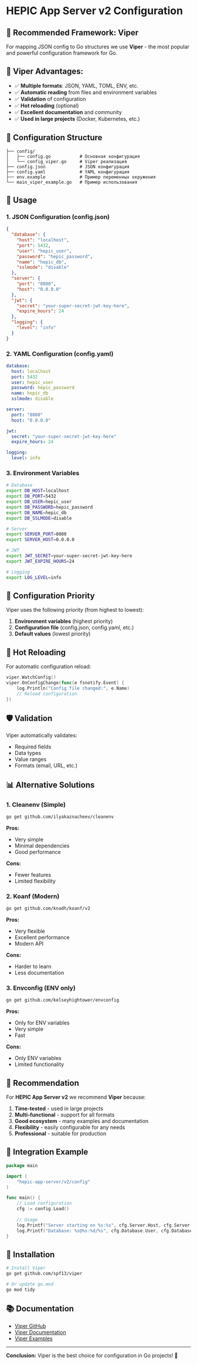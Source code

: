 # HEPIC App Server v2 Configuration

## 🎯 Recommended Framework: **Viper**

For mapping JSON config to Go structures we use **Viper** - the most popular and powerful configuration framework for Go.

## 🚀 Viper Advantages:

- ✅ **Multiple formats**: JSON, YAML, TOML, ENV, etc.
- ✅ **Automatic reading** from files and environment variables
- ✅ **Validation** of configuration
- ✅ **Hot reloading** (optional)
- ✅ **Excellent documentation** and community
- ✅ **Used in large projects** (Docker, Kubernetes, etc.)

## 📁 Configuration Structure

```
├── config/
│   ├── config.go           # Основная конфигурация
│   └── config_viper.go     # Viper реализация
├── config.json             # JSON конфигурация
├── config.yaml             # YAML конфигурация
├── env.example             # Пример переменных окружения
└── main_viper_example.go   # Пример использования
```

## 🔧 Usage

### 1. JSON Configuration (config.json)
```json
{
  "database": {
    "host": "localhost",
    "port": 5432,
    "user": "hepic_user",
    "password": "hepic_password",
    "name": "hepic_db",
    "sslmode": "disable"
  },
  "server": {
    "port": "8080",
    "host": "0.0.0.0"
  },
  "jwt": {
    "secret": "your-super-secret-jwt-key-here",
    "expire_hours": 24
  },
  "logging": {
    "level": "info"
  }
}
```

### 2. YAML Configuration (config.yaml)
```yaml
database:
  host: localhost
  port: 5432
  user: hepic_user
  password: hepic_password
  name: hepic_db
  sslmode: disable

server:
  port: "8080"
  host: "0.0.0.0"

jwt:
  secret: "your-super-secret-jwt-key-here"
  expire_hours: 24

logging:
  level: info
```

### 3. Environment Variables
```bash
# Database
export DB_HOST=localhost
export DB_PORT=5432
export DB_USER=hepic_user
export DB_PASSWORD=hepic_password
export DB_NAME=hepic_db
export DB_SSLMODE=disable

# Server
export SERVER_PORT=8080
export SERVER_HOST=0.0.0.0

# JWT
export JWT_SECRET=your-super-secret-jwt-key-here
export JWT_EXPIRE_HOURS=24

# Logging
export LOG_LEVEL=info
```

## 🎯 Configuration Priority

Viper uses the following priority (from highest to lowest):

1. **Environment variables** (highest priority)
2. **Configuration file** (config.json, config.yaml, etc.)
3. **Default values** (lowest priority)

## 🔄 Hot Reloading

For automatic configuration reload:

```go
viper.WatchConfig()
viper.OnConfigChange(func(e fsnotify.Event) {
    log.Println("Config file changed:", e.Name)
    // Reload configuration
})
```

## 🛡️ Validation

Viper automatically validates:
- Required fields
- Data types
- Value ranges
- Formats (email, URL, etc.)

## 📊 Alternative Solutions

### 1. **Cleanenv** (Simple)
```bash
go get github.com/ilyakaznacheev/cleanenv
```

**Pros:**
- Very simple
- Minimal dependencies
- Good performance

**Cons:**
- Fewer features
- Limited flexibility

### 2. **Koanf** (Modern)
```bash
go get github.com/knadh/koanf/v2
```

**Pros:**
- Very flexible
- Excellent performance
- Modern API

**Cons:**
- Harder to learn
- Less documentation

### 3. **Envconfig** (ENV only)
```bash
go get github.com/kelseyhightower/envconfig
```

**Pros:**
- Only for ENV variables
- Very simple
- Fast

**Cons:**
- Only ENV variables
- Limited functionality

## 🚀 Recommendation

For **HEPIC App Server v2** we recommend **Viper** because:

1. **Time-tested** - used in large projects
2. **Multi-functional** - support for all formats
3. **Good ecosystem** - many examples and documentation
4. **Flexibility** - easily configurable for any needs
5. **Professional** - suitable for production

## 📝 Integration Example

```go
package main

import (
    "hepic-app-server/v2/config"
)

func main() {
    // Load configuration
    cfg := config.Load()
    
    // Usage
    log.Printf("Server starting on %s:%s", cfg.Server.Host, cfg.Server.Port)
    log.Printf("Database: %s@%s:%d/%s", cfg.Database.User, cfg.Database.Host, cfg.Database.Port, cfg.Database.Name)
}
```

## 🔧 Installation

```bash
# Install Viper
go get github.com/spf13/viper

# Or update go.mod
go mod tidy
```

## 📚 Documentation

- [Viper GitHub](https://github.com/spf13/viper)
- [Viper Documentation](https://pkg.go.dev/github.com/spf13/viper)
- [Viper Examples](https://github.com/spf13/viper/tree/master/examples)

---

**Conclusion:** Viper is the best choice for configuration in Go projects! 🎯
